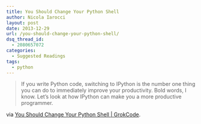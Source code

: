 ```yaml
---
title: You Should Change Your Python Shell
author: Nicola Iarocci
layout: post
date: 2013-12-29
url: /you-should-change-your-python-shell/
dsq_thread_id:
  - 2080657072
categories:
  - Suggested Readings
tags:
  - python
---
```

> If you write Python code, switching to IPython is the number one thing you can do to immediately improve your productivity. Bold words, I know. Let’s look at how IPython can make you a more productive programmer.

via <a href="http://grokcode.com/811/you-should-change-your-python-shell/" rel="nofollow">You Should Change Your Python Shell | GrokCode</a>.
